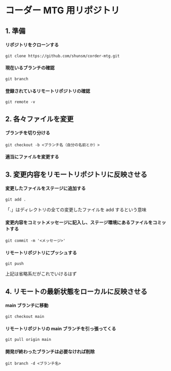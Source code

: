 # コーダー MTG 用リポジトリ

## 1. 準備

#### リポジトリをクローンする

```
git clone https://github.com/shunsm/corder-mtg.git
```

#### 現在いるブランチの確認

```
git branch
```

#### 登録されているリモートリポジトリの確認

```
git remote -v
```

## 2. 各々ファイルを変更

#### ブランチを切り分ける

```
git checkout -b <ブランチ名（自分の名前とか）>
```

#### 適当にファイルを変更する

## 3. 変更内容をリモートリポジトリに反映させる

#### 変更したファイルをステージに追加する

```
git add .
```

「.」はディレクトリの全ての変更したファイルを add するという意味

#### 変更内容をコミットメッセージに記入し、ステージ環境にあるファイルをコミットする

```
git commit -m '<メッセージ>'
```

#### リモートリポジトリにプッシュする

```
git push
```

上記は省略系だがこれでいけるはず

## 4. リモートの最新状態をローカルに反映させる

#### main ブランチに移動

```
git checkout main
```

#### リモートリポジトリの main ブランチを引っ張ってくる

```
git pull origin main
```

#### 開発が終わったブランチは必要なければ削除

```
git branch -d <ブランチ名>
```
